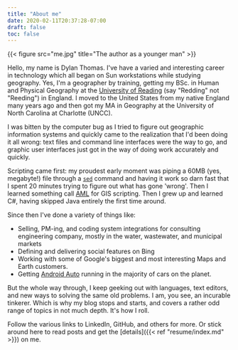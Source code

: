 ```yaml
---
title: "About me"
date: 2020-02-11T20:37:28-07:00
draft: false
toc: false
---
```


{{< figure src="me.jpg" title="The author as a younger man" >}}

Hello, my name is Dylan Thomas. I've have a varied and interesting career in technology which all began on Sun workstations while studying geography. Yes, I'm a geographer by training, getting my BSc. in Human and Physical Geography at the [University of Reading](http://www.reading.ac.uk/ges/) (say "Redding" not "Reeding") in England. I moved to the United States from my native England many years ago and then got my MA in Geography at the University of North Carolina at Charlotte (UNCC).

I was bitten by the computer bug as I tried to figure out geographic information systems and quickly came to the realization that I'd been doing it all wrong: text files and command line interfaces were the way to go, and graphic user interfaces just got in the way of doing work accurately and quickly.

Scripting came first: my proudest early moment was piping a 60MB (yes, megabyte!) file through a [`sed`](https://linux.die.net/man/1/sed) command and having it work so darn fast that I spent 20 minutes trying to figure out what has gone 'wrong'. Then I learned something call [AML](https://en.wikipedia.org/wiki/ARC_Macro_Language) for GIS scripting. Then I grew up and learned C#, having skipped Java entirely the first time around.

Since then I've done a variety of things like:

* Selling, PM-ing, and coding system integrations for consulting engineering company, mostly in the water, wastewater, and municipal markets
* Defining and delivering social features on Bing
* Working with some of Google's biggest and most interesting Maps and Earth customers.
* Getting [Android Auto](https://www.android.com/auto/) running in the majority of cars on the planet.

But the whole way through, I keep geeking out with languages, text editors, and new ways to solving the same old problems. I am, you see, an incurable tinkerer. Which is why my blog stops and starts, and covers a rather odd range of topics in not much depth. It's how I roll.

Follow the various links to LinkedIn, GitHub, and others for more. Or stick around here to read posts and get the [details]({{< ref "resume/index.md" >}}) on me.
